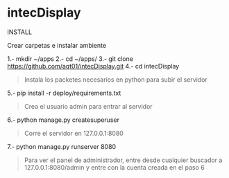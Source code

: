 intecDisplay
============

INSTALL

Crear carpetas e instalar ambiente

1.- mkdir ~/apps
2.- cd ~/apps/
3.- git clone https://github.com/aqt01/intecDisplay.git
4.- cd intecDisplay

> Instala los packetes necesarios en python para subir el servidor

5.- pip install -r deploy/requirements.txt 

> Crea el usuario admin para entrar al servidor

6.- python manage.py createsuperuser

> Corre el servidor en 127.0.0.1:8080 
 
7.- python manage.py runserver 8080

> Para ver el panel de administrador, entre desde cualquier buscador a 127.0.0.1:8080/admin y entre con la cuenta creada en el paso 6


